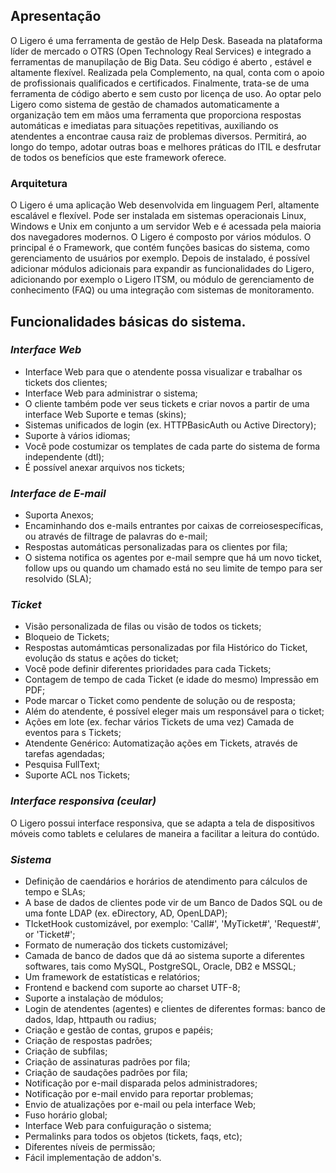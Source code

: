## Apresentação

O Ligero é uma ferramenta de gestão de Help Desk. Baseada na plataforma líder de mercado o OTRS (Open Technology Real Services) e integrado a ferramentas de manupilação de Big Data. Seu código é aberto , estável e altamente flexível. Realizada pela Complemento, na qual, conta com o apoio de profissionais qualificados e certificados.
Finalmente, trata-se de uma ferramenta de código aberto e sem custo por licença de uso.
Ao optar pelo Ligero como sistema de gestão de chamados automaticamente a organização tem em mãos uma ferramenta que proporciona respostas automáticas e imediatas para situações repetitivas, auxiliando os atendentes a encontrae causa raiz de problemas diversos. Permitirá, ao longo do tempo, adotar outras boas  e melhores práticas do ITIL e desfrutar de todos os benefícios que este framework oferece.

### Arquitetura

O Ligero é uma aplicação Web desenvolvida em linguagem Perl, altamente escalável e flexível. Pode ser instalada em sistemas operacionais Linux, Windows e Unix em conjunto a um servidor Web e é acessada pela maioria dos navegadores modernos. 
O Ligero é composto por vários módulos. O principal é o Framework, que contém funções basicas do sistema, como gerenciamento de usuários por exemplo. Depois de instalado, é possível adicionar módulos adicionais para expandir as funcionalidades do Ligero, adicionando por exemplo o Ligero ITSM, ou módulo de gerenciamento de conhecimento (FAQ) ou uma integração com sistemas de monitoramento.


## Funcionalidades básicas do sistema.

### *Interface Web*

* Interface Web para que o atendente possa visualizar e trabalhar os tickets dos clientes;    
* Interface Web para administrar o sistema;    
* O cliente também pode ver seus tickets e criar novos a partir de uma interface Web Suporte e temas (skins);   
* Sistemas unificados de login (ex. HTTPBasicAuth ou Active Directory);  
* Suporte à vários idiomas;  
* Você pode costumizar os templates de cada parte do sistema de forma independente (dtl);    
* É possível anexar arquivos nos tickets;  

### *Interface de E-mail*

* Suporta Anexos;  
* Encaminhando dos e-mails entrantes por caixas de correiosespecíficas, ou através de filtrage de palavras do e-mail;  
* Respostas automáticas personalizadas para os clientes por fila;  
* O sistema notifica os agentes por e-mail sempre que há um novo ticket, follow ups ou quando um chamado está no seu limite de tempo para ser resolvido (SLA);  

### *Ticket*

* Visão personalizada de filas ou visão de todos os tickets;  
* Bloqueio de Tickets;   
* Respostas automámticas personalizadas por fila 
Histórico do Ticket, evolução ds status e ações do ticket;   
* Você pode definir diferentes prioridades para cada Tickets;   
* Contagem de tempo de cada Ticket (e idade do mesmo) 
Impressão em PDF;  
* Pode marcar o Ticket como pendente de solução ou de resposta;  
* Além do atendente, é possível eleger mais um responsável para o ticket;  
* Ações em lote (ex. fechar vários Tickets de uma vez)
Camada de eventos para s Tickets;  
* Atendente Genérico: Automatização ações em Tickets, através de tarefas agendadas;   
* Pesquisa FullText;  
* Suporte ACL nos Tickets; 

### *Interface responsiva (ceular)*

O Ligero possui interface responsiva, que se adapta a tela de dispositivos móveis como tablets e celulares de maneira a facilitar a leitura do contúdo.

### *Sistema*

* Definição de caendários e horários de atendimento para cálculos de tempo e SLAs;  
* A base de dados de clientes pode vir de um Banco de Dados SQL ou de uma fonte LDAP (ex. eDirectory, AD, OpenLDAP);  
* TIcketHook customizável, por exemplo: 'Call#', 'MyTicket#', 'Request#', or 'Ticket#';  
* Formato de numeração dos tickets customizável; 
* Camada de banco de dados que dá ao sistema suporte a diferentes softwares, tais como MySQL, PostgreSQL, Oracle, DB2 e MSSQL;  
* Um framework de estatísticas e relatórios;  
* Frontend e backend com suporte ao charset UTF-8;  
* Suporte a instalaçào de módulos;   
* Login de atendentes (agentes) e clientes de diferentes formas: banco de dados, ldap, httpauth ou radius;  
* Criação e gestão de contas, grupos e papéis;  
* Criação de respostas padrões;  
* Criação de subfilas;  
* Criação de assinaturas padrões por fila;   
* Criação de saudações padrões por fila;  
* Notificação por e-mail disparada pelos administradores;   
* Notificação por e-mail envido para reportar problemas;   
* Envio de atualizações por e-mail ou pela interface Web;  
* Fuso horário global;   
* Interface Web para confuiguração o sistema;  
* Permalinks para todos os objetos (tickets, faqs, etc);  
* Diferentes níveis de permissão;  
* Fácil implementação de addon's.